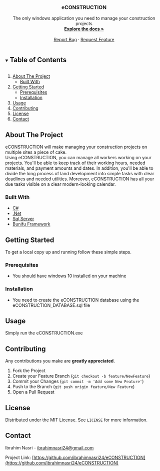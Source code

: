 <!-- PROJECT LOGO -->
<br />
<p align="center">

  <h3 align="center">eCONSTRUCTION</h3>

  <p align="center">
    The only windows application you need to manage your construction projects
    <br />
    <a href="https://github.com/ibrahimnasri24/eCONSTRUCTION"><strong>Explore the docs »</strong></a>
    <br />
    <br />
    <a href="https://github.com/ibrahimnasri24/eCONSTRUCTION/issues">Report Bug</a>
    ·
    <a href="https://github.com/ibrahimnasri24/eCONSTRUCTION/issues">Request Feature</a>
  </p>
</p>

<!-- TABLE OF CONTENTS -->
<details open="open">
  <summary><h2 style="display: inline-block">Table of Contents</h2></summary>
  <ol>
    <li>
      <a href="#about-the-project">About The Project</a>
      <ul>
        <li><a href="#built-with">Built With</a></li>
      </ul>
    </li>
    <li>
      <a href="#getting-started">Getting Started</a>
      <ul>
        <li><a href="#prerequisites">Prerequisites</a></li>
        <li><a href="#installation">Installation</a></li>
      </ul>
    </li>
    <li><a href="#usage">Usage</a></li>
    <li><a href="#contributing">Contributing</a></li>
    <li><a href="#license">License</a></li>
    <li><a href="#contact">Contact</a></li>
  </ol>
</details>

<!-- ABOUT THE PROJECT -->

## About The Project

<!-- [![Product Name Screen Shot][product-screenshot]](https://example.com) -->

eCONSTRUCTION will make managing your construction projects on multiple sites a piece of cake. <br>
Using eCONSTRUCTION, you can manage all workers working on your projects. You'll be able to keep track of their working hours, needed materials, and payment amounts and dates.
In addition, you'll be able to divide the long process of land development into simple tasks with clear deadlines and needed utilities. Moreover, eCONSTRUCTION has all your due tasks visible on a clear modern-looking calendar.

### Built With

- [C#](https://docs.microsoft.com/en-us/dotnet/csharp/)
- [.Net](https://dotnet.microsoft.com/)
- [Sql Server](https://www.microsoft.com/en-us/sql-server)
- [Bunifu Framework](https://bunifuframework.com/)

<!-- GETTING STARTED -->

## Getting Started

To get a local copy up and running follow these simple steps.

### Prerequisites

- You should have windows 10 installed on your machine

### Installation

- You need to create the eCONSTRUCTION database using the eCONSTRUCTION_DATABASE.sql file

<!-- USAGE EXAMPLES -->

## Usage

Simply run the eCONSTRUCTION.exe

<!-- CONTRIBUTING -->

## Contributing

Any contributions you make are **greatly appreciated**.

1. Fork the Project
2. Create your Feature Branch (`git checkout -b feature/NewFeature`)
3. Commit your Changes (`git commit -m 'Add some New Feature'`)
4. Push to the Branch (`git push origin feature/New Feature`)
5. Open a Pull Request

<!-- LICENSE -->

## License

Distributed under the MIT License. See `LICENSE` for more information.

<!-- CONTACT -->

## Contact

Ibrahim Nasri - ibrahimnasri24@gmail.com

Project Link: [https://github.com/ibrahimnasri24/eCONSTRUCTION](https://github.com/ibrahimnasri24/eCONSTRUCTION)

<!-- MARKDOWN LINKS & IMAGES -->
<!-- https://www.markdownguide.org/basic-syntax/#reference-style-links -->

[contributors-shield]: https://img.shields.io/github/contributors/github_username/repo.svg?style=for-the-badge
[contributors-url]: https://github.com/github_username/repo_name/graphs/contributors
[forks-shield]: https://img.shields.io/github/forks/github_username/repo.svg?style=for-the-badge
[forks-url]: https://github.com/github_username/repo_name/network/members
[stars-shield]: https://img.shields.io/github/stars/github_username/repo.svg?style=for-the-badge
[stars-url]: https://github.com/github_username/repo_name/stargazers
[issues-shield]: https://img.shields.io/github/issues/github_username/repo.svg?style=for-the-badge
[issues-url]: https://github.com/github_username/repo_name/issues
[license-shield]: https://img.shields.io/github/license/github_username/repo.svg?style=for-the-badge
[license-url]: https://github.com/github_username/repo_name/blob/master/LICENSE.txt
[linkedin-shield]: https://img.shields.io/badge/-LinkedIn-black.svg?style=for-the-badge&logo=linkedin&colorB=555
[linkedin-url]: https://linkedin.com/in/github_username
